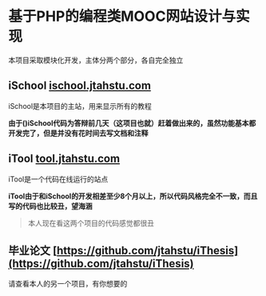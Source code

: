 # 基于PHP的编程类MOOC网站设计与实现

本项目采取模块化开发，主体分两个部分，各自完全独立

## iSchool [ischool.jtahstu.com](http://ischool.jtahstu.com/)

iSchool是本项目的主站，用来显示所有的教程

**由于()iSchool代码为答辩前几天（这项目也就）赶着做出来的，虽然功能基本都开发完了，但是并没有花时间去写文档和注释**

## iTool [tool.jtahstu.com](http://tool.jtahstu.com/)

iTool是一个代码在线运行的站点

**iTool由于和iSchool的开发相差至少8个月以上，所以代码风格完全不一致，而且写的代码也比较丑，望海涵**

>本人现在看这两个项目的代码感觉都很丑

## 毕业论文  [https://github.com/jtahstu/iThesis](https://github.com/jtahstu/iThesis)

请查看本人的另一个项目，有你想要的
